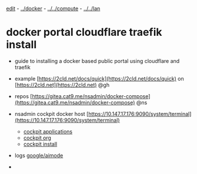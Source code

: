 [edit]() - [../docker](./) - [../../compute](../) - [../../lan](../../)

# docker portal cloudflare traefik install

- guide to installing a docker based public portal using cloudflare and traefik
- example [https://2cld.net/docs/quick](https://2cld.net/docs/quick) on [https://2cld.net](https://2cld.net) @gh
- repos [https://gitea.cat9.me/nsadmin/docker-compose](https://gitea.cat9.me/nsadmin/docker-compose) @ns

- nsadmin cockpit docker host [https://10.147.17.176:9090/system/terminal](https://10.147.17.176:9090/system/terminal)
  - [cockpit applications](https://cockpit-project.org/applications.html)
  - [cockpit org](https://cockpit-project.org/)
  - [cockpit install](https://www.learntohomelab.com/homelabseries/EP29_cockpit/)
- logs [google/aimode](https://www.google.com/search?q=how+to+manage+traefik+logs+docker&rlz=1C1CHFX_enUS1166US1166&oq=how+to+manage+traefik+logs&gs_lcrp=EgZjaHJvbWUqBwgFECEYqwIyBggAEEUYOTIHCAEQIRigATIHCAIQIRigATIHCAMQIRigATIHCAQQIRigATIHCAUQIRirAjIHCAYQIRifBTIHCAcQIRifBTIHCAgQIRifBTIHCAkQIRifBdIBCTI1MTM0ajBqN6gCALACAA&sourceid=chrome&ie=UTF-8)
- 
